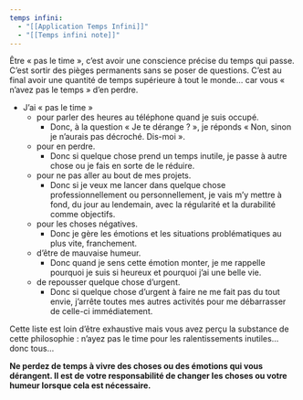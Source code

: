 ```yaml
---
temps infini:
  - "[[Application Temps Infini]]"
  - "[[Temps infini note]]"
---
```


Être « pas le time », c’est avoir une conscience précise du temps qui passe. C’est sortir des pièges permanents sans se poser de questions. C’est au final avoir une quantité de temps supérieure à tout le monde… car vous « n’avez pas le temps » d’en perdre.
- J’ai « pas le time »
	- pour parler des heures au téléphone quand je suis occupé.
		- Donc, à la question « Je te dérange ? », je réponds « Non, sinon je n’aurais pas décroché. Dis-moi ».
	- pour en perdre. 
		- Donc si quelque chose prend un temps inutile, je passe à autre chose ou je fais en sorte de le réduire.
	- pour ne pas aller au bout de mes projets. 
		- Donc si je veux me lancer dans quelque chose professionnellement ou personnellement, je vais m’y mettre à fond, du jour au lendemain, avec la régularité et la durabilité comme objectifs.
	- pour les choses négatives. 
		- Donc je gère les émotions et les situations problématiques au plus vite, franchement.
	- d’être de mauvaise humeur. 
		- Donc quand je sens cette émotion monter, je me rappelle pourquoi je suis si heureux et pourquoi j’ai une belle vie.
	- de repousser quelque chose d’urgent. 
		- Donc si quelque chose d’urgent à faire ne me fait pas du tout envie, j’arrête toutes mes autres activités pour me débarrasser de celle-ci immédiatement.

Cette liste est loin d’être exhaustive mais vous avez perçu la substance de cette philosophie : n’ayez pas le time pour les ralentissements inutiles… donc tous…

**Ne perdez de temps à vivre des choses ou des émotions qui vous dérangent. Il est de votre responsabilité de changer les choses ou votre humeur lorsque cela est nécessaire.**